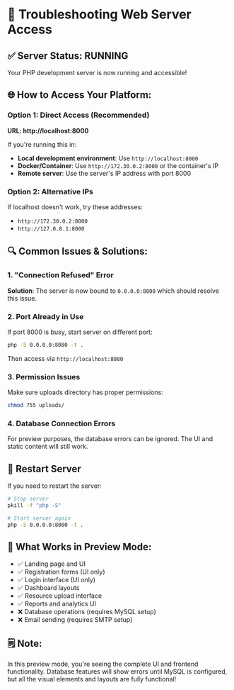 # 🔧 Troubleshooting Web Server Access

## ✅ Server Status: RUNNING

Your PHP development server is now running and accessible!

## 🌐 How to Access Your Platform:

### Option 1: Direct Access (Recommended)
**URL: http://localhost:8000**

If you're running this in:
- **Local development environment**: Use `http://localhost:8000`
- **Docker/Container**: Use `http://172.30.0.2:8000` or the container's IP
- **Remote server**: Use the server's IP address with port 8000

### Option 2: Alternative IPs
If localhost doesn't work, try these addresses:
- `http://172.30.0.2:8000`
- `http://127.0.0.1:8000`

## 🔍 Common Issues & Solutions:

### 1. "Connection Refused" Error
**Solution**: The server is now bound to `0.0.0.0:8000` which should resolve this issue.

### 2. Port Already in Use
If port 8000 is busy, start server on different port:
```bash
php -S 0.0.0.0:8080 -t .
```
Then access via `http://localhost:8080`

### 3. Permission Issues
Make sure uploads directory has proper permissions:
```bash
chmod 755 uploads/
```

### 4. Database Connection Errors
For preview purposes, the database errors can be ignored. The UI and static content will still work.

## 🔄 Restart Server
If you need to restart the server:
```bash
# Stop server
pkill -f "php -S"

# Start server again
php -S 0.0.0.0:8000 -t .
```

## 📱 What Works in Preview Mode:
- ✅ Landing page and UI
- ✅ Registration forms (UI only)
- ✅ Login interface (UI only)  
- ✅ Dashboard layouts
- ✅ Resource upload interface
- ✅ Reports and analytics UI
- ❌ Database operations (requires MySQL setup)
- ❌ Email sending (requires SMTP setup)

## 🗒️ Note:
In this preview mode, you're seeing the complete UI and frontend functionality. Database features will show errors until MySQL is configured, but all the visual elements and layouts are fully functional!